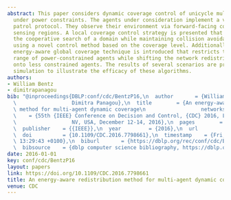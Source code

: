 ```yaml
---
abstract: This paper considers dynamic coverage control of unicycle multi-agent systems
  under power constraints. The agents under consideration implement a visually based
  patrol protocol. They observe their environment via forward-facing conical anisotropic
  sensing regions. A local coverage control strategy is presented that allows for
  the cooperative search of a domain while maintaining collision avoidance guarantees
  using a novel control method based on the coverage level. Additionally, a novel
  energy-aware global coverage technique is introduced that restricts the operating
  range of power-constrained agents while shifting the network redistribution effort
  onto less constrained agents. The results of several scenarios are presented in
  simulation to illustrate the efficacy of these algorithms.
authors:
- William Bentz
- dimitrapanagou
bib: "@inproceedings{DBLP:conf/cdc/BentzP16,\n  author       = {William Bentz and\n\
  \                  Dimitra Panagou},\n  title        = {An energy-aware redistribution\
  \ method for multi-agent dynamic coverage\n                  networks},\n  booktitle\
  \    = {55th {IEEE} Conference on Decision and Control, {CDC} 2016, Las Vegas,\n\
  \                  NV, USA, December 12-14, 2016},\n  pages        = {2644--2651},\n\
  \  publisher    = {{IEEE}},\n  year         = {2016},\n  url          = {https://doi.org/10.1109/CDC.2016.7798661},\n\
  \  doi          = {10.1109/CDC.2016.7798661},\n  timestamp    = {Fri, 04 Mar 2022\
  \ 13:29:43 +0100},\n  biburl       = {https://dblp.org/rec/conf/cdc/BentzP16.bib},\n\
  \  bibsource    = {dblp computer science bibliography, https://dblp.org}\n}"
date: 2016-01-01
key: conf/cdc/BentzP16
layout: papers
link: https://doi.org/10.1109/CDC.2016.7798661
title: An energy-aware redistribution method for multi-agent dynamic coverage networks.
venue: CDC
---
```

